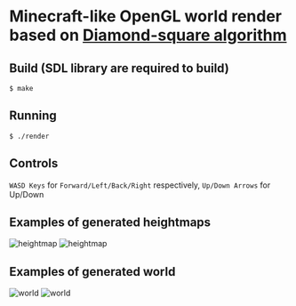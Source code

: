 # Minecraft-like OpenGL world render based on [Diamond-square algorithm](https://en.wikipedia.org/wiki/Diamond-square_algorithm)
## Build (SDL library are required to build)
```$ make```
## Running
```$ ./render```
## Controls
```WASD Keys``` for ```Forward/Left/Back/Right``` respectively, ```Up/Down Arrows``` for Up/Down
## Examples of generated heightmaps
![heightmap](https://raw.githubusercontent.com/zakirullin/world-render/master/screenshots/heightmap.bmp)
![heightmap](https://raw.githubusercontent.com/zakirullin/world-render/master/screenshots/heightmap2.bmp)
## Examples of generated world
![world](https://raw.githubusercontent.com/zakirullin/world-render/master/screenshots/scr16.png)
![world](https://raw.githubusercontent.com/zakirullin/world-render/master/screenshots/scr8.png)
